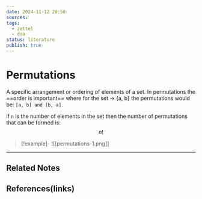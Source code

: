```yaml
---
date: 2024-11-12 20:50
sources: 
tags:
  - zettel
  - dsa
status: literature
publish: true
---
```

# Permutations

A specific arrangement or ordering of elements of a set. In permutations the ==order is important== where for the set -> {a, b} the permutations would be: `[a, b] and [b, a]`.

if `n` is the number of elements in the set then the number of permutations that can be formed is: $$n!$$

> [!example]-
> ![[permutations-1.png]]



---
## Related Notes

## References(links)
